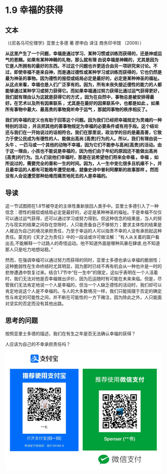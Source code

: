 # 1.9 幸福的获得

## 文本

（《尼各马可伦理学》亚里士多德 著 廖申白 译注 商务印书馆 （2009））

**从这里产生了一个问题，幸福是通过学习、某种习惯或训练而获得的，还是神或运气的恩赐。如果有某种神赐的礼物，那么就有理 由说幸福是神赐的，尤其是因为它是人所拥有的最好的东西。不过这个问题也许更适合由另一项研究来讨论。不过，即使幸福不是来自神，而是通过德性或某种学习或训练而获得的，它也仍然是最为神圣的事物。因为德性的报偿或结局必定是最好的，必定是某种神圣的福祉。从这点来看，幸福也是人们广泛享有的。因为，所有未丧失接近德性的能力的人都能够通过某种学习或努力获得它。而如果幸福通过努力获得比通过运气获得更好，我们就有理由认为这就是获得它的方式 。因为在自然中，事物总是被安排得最好。在艺术以及所有因果联系 ，尤其是在最好的因果联系中，也都是如此 。如果所有事物中最大、最高贵的事物竟听命于运气 ，那就同事物的秩序相反了。**

**我们的幸福的定义也有助于回答这个问题。因为我们已经把幸福规定为灵魂的一种特别的活动 ，并且把其他的善事物规定为幸福的必要条件或有用手段。这个结论还与我们在一开始说过的话相符合。我们在那里说，政治学的目的是最高善，它致力于使公民成为有德性的人、能做出高尚 \[高贵\]行为的人。所以，我们有理由说一头牛 、一匹马或一个其他的动物不幸福，因为它们不能参与高尚\[高贵\]的活动。由于这一理由，小孩也不能说是幸福的，因为他们由于年纪的原因还不能做出高尚\[高贵\]的行为。当人们说他们幸福时，那是在说希望他们将来会幸福 。幸福 ，如所说过的，需要完全的善和一生的时间。因为，人一生中变化很多且机缘不卜，并且最幸运的人都有可能晚年遭受劫难，就像史诗中普利阿摩斯的故事那样 。然而没有人会说遭受那种劫难而痛苦地死去的人是幸福的。**

## 导读

这一节试图把在1.8节被夺走的主体性重新放回人类手中。亚里士多德引入了一种信念：德性的报偿或结局必定是最好的，必定是某种神圣的福祉。于是幸福不仅仅可以通过运气获得，还可以通过学习或努力得到。但这种信念的结果是，当人的努力与现实的结果之间存在空隙时，人只能责备自己不够努力；要求主体性的结果是人被迫为自己的境况承担责任，乃至于幸运的人可以指责不幸的人没有承担起这种责任。蒙克的《天才之为责任》中的一段话或许可做注解：“有人从关着的窗户看出去,不能解释一个过路人的奇怪运动。他不知道外面是哪种风暴在肆虐,也不知道那人只是吃力地想站稳。”

然而，在强调幸福可以通过努力而获得的同时，亚里士多德也承认幸福的脆弱性；这种脆弱性在生命终结时尤其明显，因为那时已经不再有机会从一种也许是一时的悲惨遭遇中恢复过来。结合1.7节中“在一生中”的限定，这似乎表明在一个人活着时，我们无法对他是否幸福做出评价，因为厄运随时有可能在未来来临。但是，尽管我们无法肯定地说一个人是幸福的，但当一个人缺乏德性的活动时，我们却可以肯定地说这个人是不幸福的。与人的大多数境况一样，我们只能摇摆于否定的确定性与肯定的可能性之间，并不断在可能性的一方下赌注，因为除此之外，人只能面对坚实的否定而没有其他出路。

## 思考的问题

按照亚里士多德的描述，我们在有生之年是否无法确认幸福的获得？

人应该为自己的不幸承担责任吗？

![](../.gitbook/assets/qr.png)

